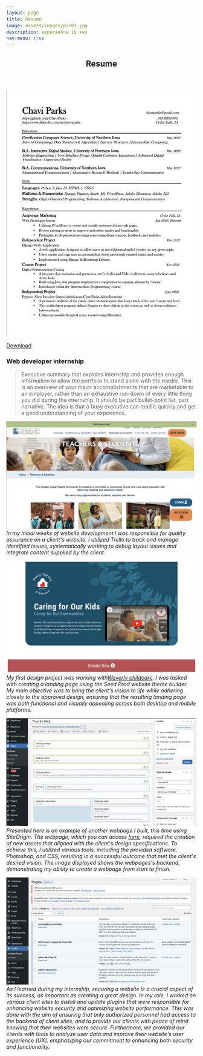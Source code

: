 ```yaml
---
layout: page
title: Resume
image: assets/images/pic01.jpg
description: experience is key
nav-menu: true
---
```


<!-- Main -->
<div id="main" class="alt">

<!-- One -->
<section id="one">
	<div class="inner">
		<header class="major">
			<h1>Resume</h1>
		</header>
<p></p>
<img src="assets/images/MyResume.jpg" alt="My resume" >
<!-- Break -->
<p></p>
<a href="assets/files/myresume.pdf" download="ChaviParks_resume" class="button icon fa-download">Download</a> 
<p></p>

<h3>Web developer internship </h3>
<blockquote>Executive summary that explains internship and provides enough information to allow the portfolio to stand alone with the reader. This is an overview of your major accomplishments that are marketable to an employer, rather than an exhaustive run-down of every little thing you did during the internship. It should be part bullet-point list, part narrative. The idea is that a busy executive can read it quickly and get a good understanding of your experience. </blockquote>

<div class="box">
<i><span class="image left"><img src="assets/images/GCRF.png" alt="" /></span> In my initial weeks of website development I was responsible for quality assurance on a client's website. I utilized Trello to track and manage identified issues, systematically working to debug layout issues and integrate content supplied by the client.
</i>

<i><span class="image right"><img src="assets/images/waverlyChildcare.png" alt="" /></span> My first design project was working with<a href="https://waverlychildcare.org/caring-for-our-kids/">Waverly childcare</a>. I was tasked with creating a landing page using the Seed Prod website theme builder. My main objective was to bring the client's vision to life while adhering closely to the approved design, ensuring that the resulting landing page was both functional and visually appealing across both desktop and mobile platforms.
</i>

<i><span class="image left"><img src="assets/images/Wickbuilder.png" alt="" /></span> Presented here is an example of another webpage I built, this time using SiteOrigin. The webpage, which you can access <a href="https://www.wickbuildings.com/timeforwick/">here</a>, required the creation of new assets that aligned with the client's design specifications. To achieve this, I utilized various tools, including the provided software, Photoshop, and CSS, resulting in a successful outcome that met the client's desired vision. The image displayed shows the webpages's backend, demonstrating my ability to create a webpage from start to finish.
</i>

<i><span class="image right"><img src="assets/images/Plugins.png" alt="" /></span>As I learned during my internship, securing a website is a crucial aspect of its success, as important as creating a great design. In my role, I worked on various client sites to install and update plugins that were responsible for enhancing website security and optimizing website performance. This was done with the aim of ensuring that only authorized personnel had access to the backend of client sites, and to provide our clients with peace of mind knowing that their websites were secure. Furthermore, we provided our clients with tools to analyze user data and improve their website's user experience (UX), emphasizing our commitment to enhancing both security and functionality.
</i>
</div>
